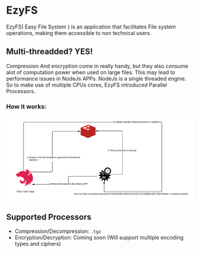 # EzyFS
EzyFS( Easy File System ) is an application that facilitates File system operations, making them accessible to non technical users.

## Multi-threadded? YES!
Compression And encryption come in really handy, but they also consume alot of computation power when used on large files. This may lead to performance issues in NodeJs APPs. NodeJs is a single threaded engine. So to make use of multiple CPUs cores, EzyFS introduced Parallel Processors.

### How it works:
![Image](under_the_hood.png)

## Supported Processors

* Compression/Decompression: `.tgz`
* Encryption/Decryption: Coming soon (Will support multiple encoding types and ciphers)